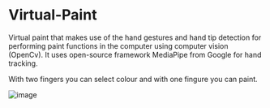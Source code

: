 # Virtual-Paint
Virtual paint that makes use of the hand gestures and hand tip detection for performing paint functions in the computer using computer vision (OpenCv).
It uses open-source framework MediaPipe from Google for hand tracking.  

With two fingers you can select colour and with one fingure you can paint.

![image](https://user-images.githubusercontent.com/106819662/205102715-f83d6527-8a7e-41dd-8171-201b14387963.png)
